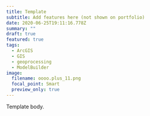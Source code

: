 ```yaml
---
title: Template
subtitle: Add features here (not shown on portfolio)
date: 2020-06-25T19:11:16.778Z
summary: ""
draft: true
featured: true
tags:
  - ArcGIS
  - GIS
  - geoprocessing
  - ModelBuilder
image:
  filename: oooo.plus_11.png
  focal_point: Smart
  preview_only: true
---
```

Template body.
